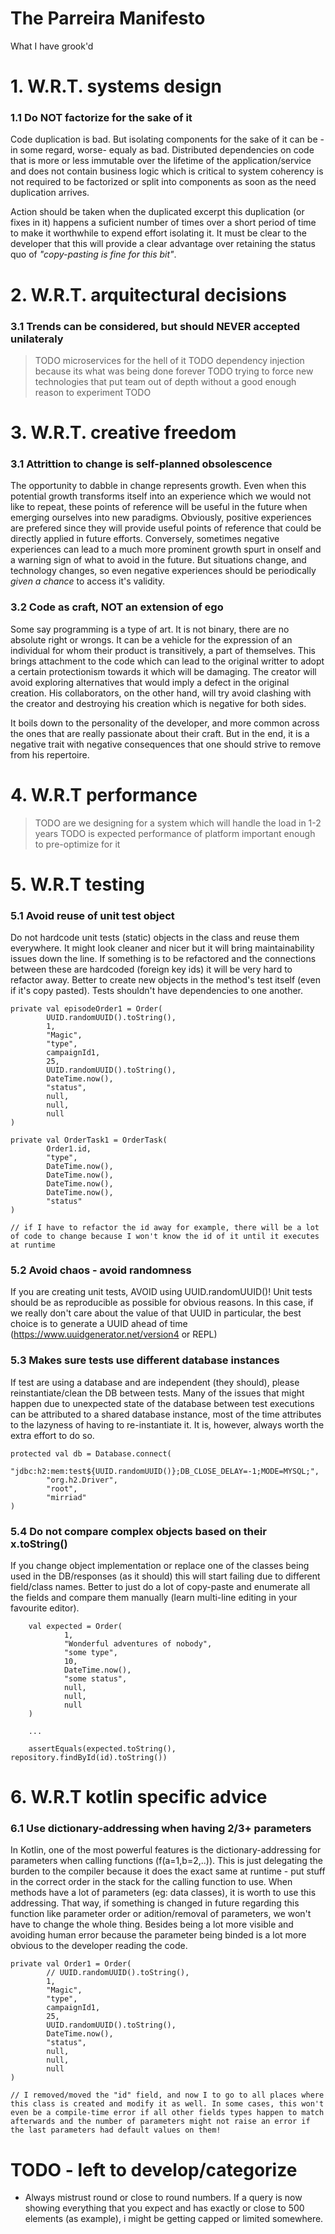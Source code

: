 # The Parreira Manifesto
What I have grook'd

# 1. W.R.T. systems design

### 1.1 Do NOT factorize for the sake of it
Code duplication is bad. But isolating components for the sake of it can be -in some regard, worse- equaly as bad. Distributed dependencies on code that is more or less immutable over the lifetime of the application/service and does not contain business logic which is critical to system coherency is not required to be factorized or split into components as soon as the need duplication arrives.

Action should be taken when the duplicated excerpt this duplication (or fixes in it) happens a suficient number of times over a short period of time to make it worthwhile to expend effort isolating it. It must be clear to the developer that this will provide a clear advantage over retaining the status quo of *"copy-pasting is fine for this bit"*.

# 2. W.R.T. arquitectural decisions

### 3.1 Trends can be considered, but should NEVER accepted unilateraly 

> TODO microservices for the hell of it
> TODO dependency injection because its what was being done forever
> TODO trying to force new technologies that put team out of depth without a good enough reason to experiment
> TODO 

# 3. W.R.T. creative freedom

### 3.1 Attrittion to change is self-planned obsolescence
The opportunity to dabble in change represents growth. Even when this potential growth transforms itself into an experience which we would not like to repeat, these points of reference will be useful in the future when emerging ourselves into new paradigms. Obviously, positive experiences are prefered since they will provide useful points of reference that could be directly applied in future efforts. Conversely, sometimes negative experiences can lead to a much more prominent growth spurt in onself and a warning sign of what to avoid in the future. But situations change, and technology changes, so even negative experiences should be periodically *given a chance*  to access it's validity.

### 3.2 Code as craft, NOT an extension of ego
Some say programming is a type of art. It is not binary, there are no absolute right or wrongs. It can be a vehicle for the expression of an individual for whom their product is transitively, a part of themselves. 
This brings attachment to the code which can lead to the original writter to adopt a certain protectionism towards it which will be damaging. The creator will avoid exploring alternatives that would imply a defect in the original creation. His collaborators, on the other hand, will try avoid clashing with the creator and destroying his creation which is negative for both sides.

It boils down to the personality of the developer, and more common across the ones that are really passionate about their craft. But in the end, it is a negative trait with negative consequences that one should strive to remove from his repertoire.

# 4. W.R.T performance

> TODO are we designing for a system which will handle the load in 1-2 years 
> TODO is expected performance of platform important enough to pre-optimize for it

# 5. W.R.T testing

### 5.1 Avoid reuse of unit test object
Do not hardcode unit tests (static) objects in the class and reuse them everywhere. It might look cleaner and nicer but it will bring maintainability issues down the line. If something is to be refactored and the connections between these are hardcoded (foreign key ids) it will be very hard to refactor away. Better to create new objects in the method's test itself (even if it's copy pasted). Tests shouldn't have dependencies to one another.


    private val episodeOrder1 = Order(
            UUID.randomUUID().toString(),
            1,
            "Magic",
            "type",
            campaignId1,
            25,
            UUID.randomUUID().toString(),
            DateTime.now(),
            "status",
            null,
            null,
            null
    )

    private val OrderTask1 = OrderTask(
            Order1.id,
            "type",
            DateTime.now(),
            DateTime.now(),
            DateTime.now(),
            DateTime.now(),
            "status"
    )

    // if I have to refactor the id away for example, there will be a lot of code to change because I won't know the id of it until it executes at runtime


### 5.2 Avoid chaos - avoid randomness
If you are creating unit tests, AVOID using UUID.randomUUID()! Unit tests should be as reproducible as possible for obvious reasons. In this case, if we really don't care about the value of that UUID in particular, the best choice is to generate a UUID ahead of time (https://www.uuidgenerator.net/version4 or REPL)

### 5.3 Makes sure tests use different database instances
If test are using a database and are independent (they should), please reinstantiate/clean the DB between tests. Many of the issues that might happen due to unexpected state of the database between test executions can be attributed to a shared database instance, most of the time attributes to the lazyness of having to re-instantiate it. It is, however, always worth the extra effort to do so.

    protected val db = Database.connect(
            "jdbc:h2:mem:test${UUID.randomUUID()};DB_CLOSE_DELAY=-1;MODE=MYSQL;",
            "org.h2.Driver",
            "root",
            "mirriad"
    )

### 5.4 Do not compare complex objects based on their x.toString()
If you change object implementation or replace one of the classes being used in the DB/responses (as it should) this will start failing due to different field/class names. Better to just do a lot of copy-paste and enumerate all the fields and compare them manually (learn multi-line editing in your favourite editor).

        val expected = Order(
                1,
                "Wonderful adventures of nobody",
                "some type",
                10,
                DateTime.now(),
                "some status",
                null,
                null,
                null
        )

        ...

        assertEquals(expected.toString(), repository.findById(id).toString())

# 6. W.R.T kotlin specific advice

### 6.1 Use dictionary-addressing when having 2/3+ parameters
In Kotlin, one of the most powerful features is the dictionary-addressing for parameters when calling functions (f(a=1,b=2,..)). This is just delegating the burden to the compiler because it does the exact same at runtime - put stuff in the correct order in the stack for the calling function to use. When methods have a lot of parameters (eg: data classes), it is worth to use this addressing. That way, if something is changed in future regarding this function like parameter order or adition/removal of parameters, we won't have to change the whole thing. Besides being a lot more visible and avoiding human error because the parameter being binded is a lot more obvious to the developer reading the code.

    private val Order1 = Order(
            // UUID.randomUUID().toString(),
            1,
            "Magic",
            "type",
            campaignId1,
            25,
            UUID.randomUUID().toString(),
            DateTime.now(),
            "status",
            null,
            null,
            null
    )

    // I removed/moved the "id" field, and now I to go to all places where this class is created and modify it as well. In some cases, this won't even be a compile-time error if all other fields types happen to match afterwards and the number of parameters might not raise an error if the last parameters had default values on them!






# TODO - left to develop/categorize
- Always mistrust round or close to round numbers. If a query is now showing everything that you expect and has exactly or close to 500 elements (as example), i might be getting capped or limited somewhere.
